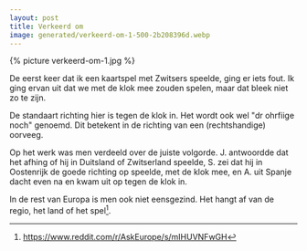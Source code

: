 ```yaml
---
layout: post
title: Verkeerd om
image: generated/verkeerd-om-1-500-2b208396d.webp
---
```


{% picture verkeerd-om-1.jpg %}

De eerst keer dat ik een kaartspel met Zwitsers speelde, ging er iets fout. Ik ging ervan uit dat we met de klok mee zouden spelen, maar dat bleek niet zo te zijn.

De standaart richting hier is tegen de klok in. Het wordt ook wel "dr ohrfiige noch" genoemd. Dit betekent in de richting van een (rechtshandige) oorveeg.

Op het werk was men verdeeld over de juiste volgorde. J. antwoordde dat het afhing of hij in Duitsland of Zwitserland speelde, S. zei dat hij in Oostenrijk de goede richting op speelde, met de klok mee, en A. uit Spanje dacht even na en kwam uit op tegen de klok in.

In de rest van Europa is men ook niet eensgezind. Het hangt af van de regio, het land of het spel[^1].

[^1]: <https://www.reddit.com/r/AskEurope/s/mIHUVNFwGH>
